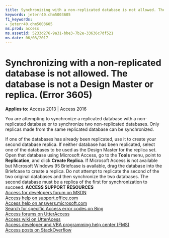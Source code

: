 ```yaml
---
title: Synchronizing with a non-replicated database is not allowed. The <name> database is not a Design Master or replica. (Error 3605)
keywords: jeterr40.chm5003605
f1_keywords:
- jeterr40.chm5003605
ms.prod: access
ms.assetid: 5233d276-9a31-bbe3-7b2e-33636c7df521
ms.date: 06/08/2017
---
```



# Synchronizing with a non-replicated database is not allowed. The <name> database is not a Design Master or replica. (Error 3605)

  

**Applies to:** Access 2013 | Access 2016

You are attempting to synchronize a replicated database with a non-replicated database or to synchronize two non-replicated databases. Only replicas made from the same replicated database can be synchronized.

If one of the databases has already been replicated, use it to create your second database replica.
If neither database has been replicated, select one of the databases to be used as the Design Master for the replica set. Open that database using Microsoft Access, go to the **Tools** menu, point to **Replication**, and click **Create Replica**. If Microsoft Access is not available but Microsoft Windows 95 Briefcase is available, drag the database into the Briefcase to create a replica. Do not attempt to replicate the second of the two original databases and then synchronize the two databases. The second database must be a replica of the first for synchronization to succeed.
 **ACCESS SUPPORT RESOURCES**<br>
[Access for developers forum on MSDN](https://social.msdn.microsoft.com/Forums/office/en-US/home?forum=accessdev)<br>
[Access help on support.office.com](https://support.office.com/search/results?query=Access)<br>
[Access help on answers.microsoft.com](http://answers.microsoft.com/en-us/office/forum/access?page=1&;tab=question&;status=all&;auth=1)<br>
[Search for specific Access error codes on Bing](http://www.bing.com/)<br>
[Access forums on UtterAccess](http://www.utteraccess.com/forum/index.php?act=idx)<br>
[Access wiki on UtterAcess](http://www.utteraccess.com/forum/index.php?act=idx)<br>
[Access developer and VBA programming help center (FMS)](http://www.fmsinc.com/MicrosoftAccess/developer/)<br>
[Access posts on StackOverflow](http://stackoverflow.com/questions/tagged/ms-access)

